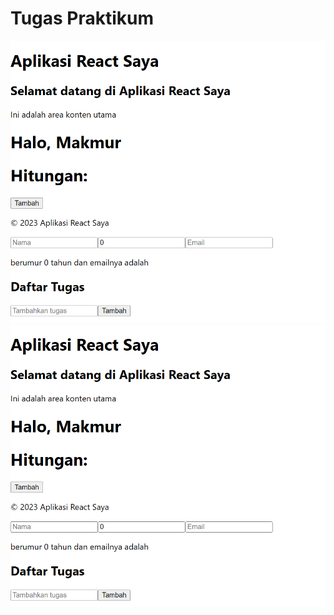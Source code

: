 # Tugas Praktikum

![Bukti setup environment telah berhasil](public/img/image1.png)
![Bukti setup environment telah berhasil](public/img/image1.png)

